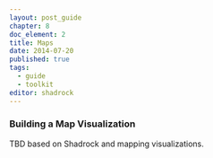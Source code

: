 ```yaml
---
layout: post_guide
chapter: 8
doc_element: 2
title: Maps
date: 2014-07-20
published: true
tags:
  - guide
  - toolkit
editor: shadrock
---
```


### Building a Map Visualization
TBD based on Shadrock and mapping visualizations.

